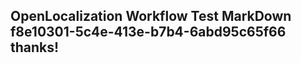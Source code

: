 <properties
ms.topic="hero-topic"
ms.test1="hero-topic"
ms.test2="test"/>

## OpenLocalization Workflow Test MarkDown f8e10301-5c4e-413e-b7b4-6abd95c65f66 thanks!
<!--HONumber=Mar16_HO4-->
